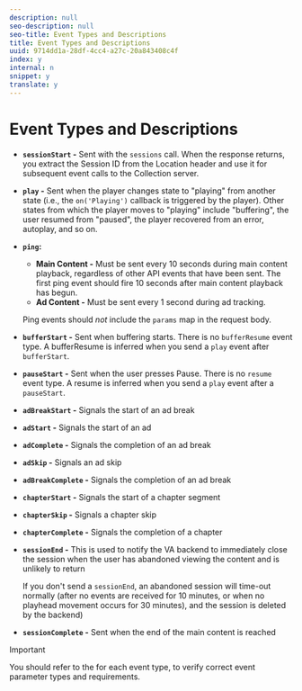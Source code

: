 ```yaml
---
description: null
seo-description: null
seo-title: Event Types and Descriptions
title: Event Types and Descriptions
uuid: 9714dd1a-28df-4cc4-a27c-20a843408c4f
index: y
internal: n
snippet: y
translate: y
---
```


# Event Types and Descriptions

* **`sessionStart` -** Sent with the `sessions` call. When the response returns, you extract the Session ID from the Location header and use it for subsequent event calls to the Collection server.

* **`play` -** Sent when the player changes state to "playing" from another state (i.e., the `on('Playing')` callback is triggered by the player). Other states from which the player moves to "playing" include "buffering", the user resumed from "paused", the player recovered from an error, autoplay, and so on. 

* **`ping`:**

    * **Main Content -** Must be sent every 10 seconds during main content playback, regardless of other API events that have been sent. The first ping event should fire 10 seconds after main content playback has begun. 
    * **Ad Content -** Must be sent every 1 second during ad tracking.

  Ping events should *not* include the `params` map in the request body.

* **`bufferStart` -** Sent when buffering starts. There is no `bufferResume` event type. A bufferResume is inferred when you send a `play` event after `bufferStart`.

* **`pauseStart` -** Sent when the user presses Pause. There is no `resume` event type. A resume is inferred when you send a `play` event after a `pauseStart`.

* **`adBreakStart` -** Signals the start of an ad break 
* **`adStart` -** Signals the start of an ad 
* **`adComplete` -** Signals the completion of an ad break
* **`adSkip` -** Signals an ad skip
* **`adBreakComplete` -** Signals the completion of an ad break
* **`chapterStart` -** Signals the start of a chapter segment
* **`chapterSkip` -** Signals a chapter skip
* **`chapterComplete` -** Signals the completion of a chapter
* **`sessionEnd` -** This is used to notify the VA backend to immediately close the session when the user has abandoned viewing the content and is unlikely to return

  If you don't send a `sessionEnd`, an abandoned session will time-out normally (after no events are received for 10 minutes, or when no playhead movement occurs for 30 minutes), and the session is deleted by the backend)

* **`sessionComplete` -** Sent when the end of the main content is reached

>[!IMPORTANT]
>
>You should refer to the [](../../media-collection-api/mc-api-ref/mc-api-json-validation.md) for each event type, to verify correct event parameter types and requirements.

